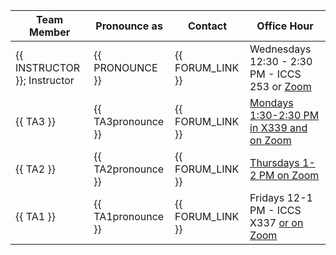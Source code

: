 | Team Member                  | Pronounce as       | Contact          | Office Hour                                                                                                            |
|------------------------------|--------------------|------------------|------------------------------------------------------------------------------------------------------------------------|
| {{ INSTRUCTOR }}; Instructor | {{ PRONOUNCE }}    | {{ FORUM_LINK }} | Wednesdays 12:30 - 2:30 PM - ICCS 253 or [Zoom](https://ubc.zoom.us/j/6552557192?pwd=SGthMW10cTNBTVpaYitJZ0RMWkdmdz09) |
| {{ TA3 }}                    | {{ TA3pronounce }} | {{ FORUM_LINK }} | [Mondays 1:30-2:30 PM in X339 and on Zoom](https://ubc.zoom.us/j/8465268502?pwd=U2ZpWWVkNG1JS2E5UzNvOEZZRHFyZz09)                                                                           |
| {{ TA2 }}                    | {{ TA2pronounce }} | {{ FORUM_LINK }} | [Thursdays 1-2 PM on Zoom](https://ubc.zoom.us/s/62998255720)                                                          |
| {{ TA1 }}                    | {{ TA1pronounce }} | {{ FORUM_LINK }} | Fridays 12-1 PM - ICCS X337 [or on Zoom](https://ubc.zoom.us/s/61966832541)                                                           |